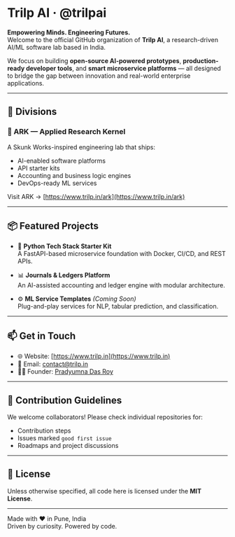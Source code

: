 # Trilp AI · @trilpai

**Empowering Minds. Engineering Futures.**  
Welcome to the official GitHub organization of **Trilp AI**, a research-driven AI/ML software lab based in India.

We focus on building **open-source AI-powered prototypes**, **production-ready developer tools**, and **smart microservice platforms** — all designed to bridge the gap between innovation and real-world enterprise applications.

---

## 🧠 Divisions

### 🔬 ARK — Applied Research Kernel
A Skunk Works-inspired engineering lab that ships:
- AI-enabled software platforms
- API starter kits
- Accounting and business logic engines
- DevOps-ready ML services

Visit ARK → [https://www.trilp.in/ark](https://www.trilp.in/ark)

---

## 📦 Featured Projects

- 🧱 **Python Tech Stack Starter Kit**  
  A FastAPI-based microservice foundation with Docker, CI/CD, and REST APIs.

- 📊 **Journals & Ledgers Platform**  
  An AI-assisted accounting and ledger engine with modular architecture.

- ⚙️ **ML Service Templates** *(Coming Soon)*  
  Plug-and-play services for NLP, tabular prediction, and classification.

---

## 📫 Get in Touch

- 🌐 Website: [https://www.trilp.in](https://www.trilp.in)
- 📧 Email: [contact@trilp.in](mailto:contact@trilp.in)
- 🧑‍💼 Founder: [Pradyumna Das Roy](https://www.linkedin.com/in/pradyroy/)

---

## 🤝 Contribution Guidelines

We welcome collaborators! Please check individual repositories for:
- Contribution steps
- Issues marked `good first issue`
- Roadmaps and project discussions

---

## 📜 License

Unless otherwise specified, all code here is licensed under the **MIT License**.

---

Made with ❤️ in Pune, India  
Driven by curiosity. Powered by code.
